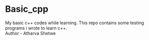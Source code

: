 # Basic_cpp
My basic c++ codes while learning.
This repo contains some testing programs i wrote to learn c++.
<br>
Author - Atharva Shetwe
